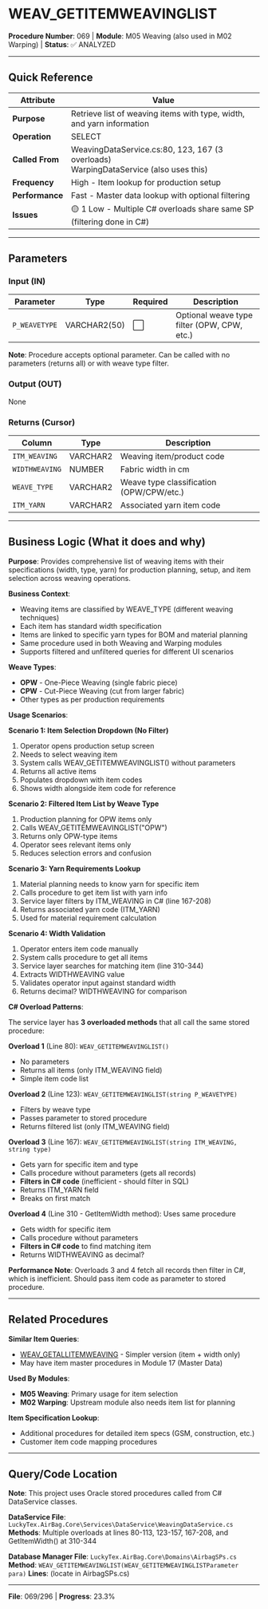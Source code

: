 # WEAV_GETITEMWEAVINGLIST

**Procedure Number**: 069 | **Module**: M05 Weaving (also used in M02 Warping) | **Status**: ✅ ANALYZED

---

## Quick Reference

| Attribute | Value |
|-----------|-------|
| **Purpose** | Retrieve list of weaving items with type, width, and yarn information |
| **Operation** | SELECT |
| **Called From** | WeavingDataService.cs:80, 123, 167 (3 overloads)<br>WarpingDataService (also uses this) |
| **Frequency** | High - Item lookup for production setup |
| **Performance** | Fast - Master data lookup with optional filtering |
| **Issues** | 🟡 1 Low - Multiple C# overloads share same SP (filtering done in C#) |

---

## Parameters

### Input (IN)

| Parameter | Type | Required | Description |
|-----------|------|----------|-------------|
| `P_WEAVETYPE` | VARCHAR2(50) | ⬜ | Optional weave type filter (OPW, CPW, etc.) |

**Note**: Procedure accepts optional parameter. Can be called with no parameters (returns all) or with weave type filter.

### Output (OUT)

None

### Returns (Cursor)

| Column | Type | Description |
|--------|------|-------------|
| `ITM_WEAVING` | VARCHAR2 | Weaving item/product code |
| `WIDTHWEAVING` | NUMBER | Fabric width in cm |
| `WEAVE_TYPE` | VARCHAR2 | Weave type classification (OPW/CPW/etc.) |
| `ITM_YARN` | VARCHAR2 | Associated yarn item code |

---

## Business Logic (What it does and why)

**Purpose**: Provides comprehensive list of weaving items with their specifications (width, type, yarn) for production planning, setup, and item selection across weaving operations.

**Business Context**:
- Weaving items are classified by WEAVE_TYPE (different weaving techniques)
- Each item has standard width specification
- Items are linked to specific yarn types for BOM and material planning
- Same procedure used in both Weaving and Warping modules
- Supports filtered and unfiltered queries for different UI scenarios

**Weave Types**:
- **OPW** - One-Piece Weaving (single fabric piece)
- **CPW** - Cut-Piece Weaving (cut from larger fabric)
- Other types as per production requirements

**Usage Scenarios**:

**Scenario 1: Item Selection Dropdown (No Filter)**
1. Operator opens production setup screen
2. Needs to select weaving item
3. System calls WEAV_GETITEMWEAVINGLIST() without parameters
4. Returns all active items
5. Populates dropdown with item codes
6. Shows width alongside item code for reference

**Scenario 2: Filtered Item List by Weave Type**
1. Production planning for OPW items only
2. Calls WEAV_GETITEMWEAVINGLIST("OPW")
3. Returns only OPW-type items
4. Operator sees relevant items only
5. Reduces selection errors and confusion

**Scenario 3: Yarn Requirements Lookup**
1. Material planning needs to know yarn for specific item
2. Calls procedure to get item list with yarn info
3. Service layer filters by ITM_WEAVING in C# (line 167-208)
4. Returns associated yarn code (ITM_YARN)
5. Used for material requirement calculation

**Scenario 4: Width Validation**
1. Operator enters item code manually
2. System calls procedure to get all items
3. Service layer searches for matching item (line 310-344)
4. Extracts WIDTHWEAVING value
5. Validates operator input against standard width
6. Returns decimal? WIDTHWEAVING for comparison

**C# Overload Patterns**:

The service layer has **3 overloaded methods** that all call the same stored procedure:

**Overload 1** (Line 80): `WEAV_GETITEMWEAVINGLIST()`
- No parameters
- Returns all items (only ITM_WEAVING field)
- Simple item code list

**Overload 2** (Line 123): `WEAV_GETITEMWEAVINGLIST(string P_WEAVETYPE)`
- Filters by weave type
- Passes parameter to stored procedure
- Returns filtered list (only ITM_WEAVING field)

**Overload 3** (Line 167): `WEAV_GETITEMWEAVINGLIST(string ITM_WEAVING, string type)`
- Gets yarn for specific item and type
- Calls procedure without parameters (gets all records)
- **Filters in C# code** (inefficient - should filter in SQL)
- Returns ITM_YARN field
- Breaks on first match

**Overload 4** (Line 310 - GetItemWidth method): Uses same procedure
- Gets width for specific item
- Calls procedure without parameters
- **Filters in C# code** to find matching item
- Returns WIDTHWEAVING as decimal?

**Performance Note**: Overloads 3 and 4 fetch all records then filter in C#, which is inefficient. Should pass item code as parameter to stored procedure.

---

## Related Procedures

**Similar Item Queries**:
- [WEAV_GETALLITEMWEAVING](./WEAV_GETALLITEMWEAVING.md) - Simpler version (item + width only)
- May have item master procedures in Module 17 (Master Data)

**Used By Modules**:
- **M05 Weaving**: Primary usage for item selection
- **M02 Warping**: Upstream module also needs item list for planning

**Item Specification Lookup**:
- Additional procedures for detailed item specs (GSM, construction, etc.)
- Customer item code mapping procedures

---

## Query/Code Location

**Note**: This project uses Oracle stored procedures called from C# DataService classes.

**DataService File**: `LuckyTex.AirBag.Core\Services\DataService\WeavingDataService.cs`
**Methods**: Multiple overloads at lines 80-113, 123-157, 167-208, and GetItemWidth() at 310-344

**Database Manager File**: `LuckyTex.AirBag.Core\Domains\AirbagSPs.cs`
**Method**: `WEAV_GETITEMWEAVINGLIST(WEAV_GETITEMWEAVINGLISTParameter para)`
**Lines**: (locate in AirbagSPs.cs)

---

**File**: 069/296 | **Progress**: 23.3%

